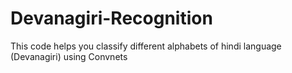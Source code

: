 # Devanagiri-Recognition
This code helps you classify different alphabets of hindi language (Devanagiri) using Convnets
